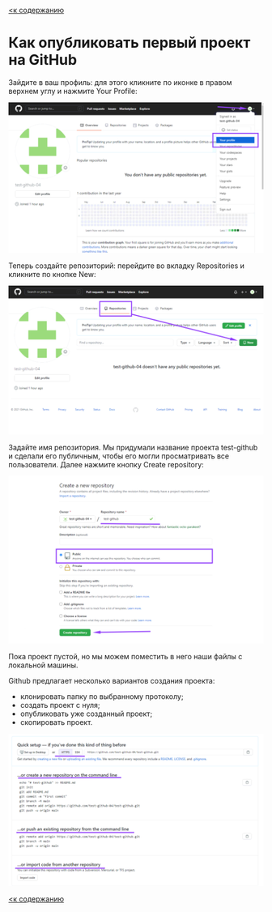 [<к содержанию](./readme.md)

# **Как опубликовать первый проект на GitHub**

Зайдите в ваш профиль: для этого кликните по иконке в правом верхнем углу и нажмите Your Profile:

![](./assets/4.png)

Теперь создайте репозиторий: перейдите во вкладку Repositories и кликните по кнопке New:

![](./assets/5.png)

Задайте имя репозитория. Мы придумали название проекта test-github и сделали его публичным, чтобы его могли просматривать все пользователи. Далее нажмите кнопку Create repository:

![](./assets/6.png)

Пока проект пустой, но мы можем поместить в него наши файлы с локальной машины.

Github предлагает несколько вариантов создания проекта:

- клонировать папку по выбранному протоколу;
- создать проект с нуля;
- опубликовать уже созданный проект; 
- скопировать проект.

![](./assets/7.png)

[<к содержанию](./readme.md)